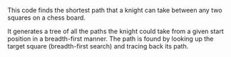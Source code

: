 This code finds the shortest path that a knight can take between any two squares on a chess board.

It generates a tree of all the paths the knight could take from a given start position in a breadth-first manner. The path is found by looking up the target square (breadth-first search) and tracing back its path.